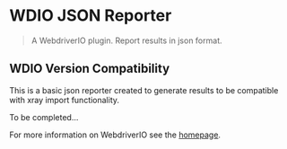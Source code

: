 # WDIO JSON Reporter

> A WebdriverIO plugin. Report results in json format.

## WDIO Version Compatibility

This is a basic json reporter created to generate results to be compatible with xray import functionality.

To be completed...

For more information on WebdriverIO see the [homepage](http://webdriver.io).
